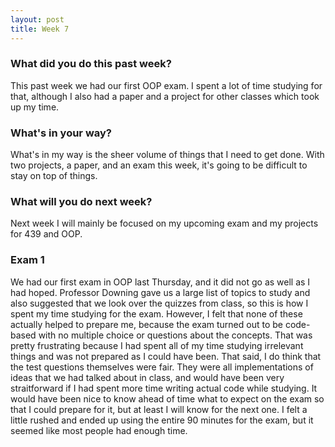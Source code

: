 ```yaml
---
layout: post
title: Week 7
---
```


### What did you do this past week?
This past week we had our first OOP exam. I spent a lot of time studying for that, although I also had a paper and a project for other classes which took up my time.

### What's in your way?
What's in my way is the sheer volume of things that I need to get done. With two projects, a paper, and an exam this week, it's going to be difficult to stay on top of things.

### What will you do next week?
Next week I will mainly be focused on my upcoming exam and my projects for 439 and OOP. 

### Exam 1
We had our first exam in OOP last Thursday, and it did not go as well as I had hoped. Professor Downing gave us a large list of topics to study and also suggested that we look over the quizzes from class, so this is how I spent my time studying for the exam. However, I felt that none of these actually helped to prepare me, because the exam turned out to be code-based with no multiple choice or questions about the concepts. That was pretty frustrating because I had spent all of my time studying irrelevant things and was not prepared as I could have been. That said, I do think that the test questions themselves were fair. They were all implementations of ideas that we had talked about in class, and would have been very straitforward if I had spent more time writing actual code while studying. It would have been nice to know ahead of time what to expect on the exam so that I could prepare for it, but at least I will know for the next one. I felt a little rushed and ended up using the entire 90 minutes for the exam, but it seemed like most people had enough time. 
